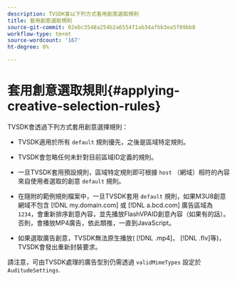 ```yaml
---
description: TVSDK會以下列方式套用創意選取規則
title: 套用創意選取規則
source-git-commit: 02ebc3548a254b2a6554f1ab34afbb3ea5f09bb8
workflow-type: tm+mt
source-wordcount: '167'
ht-degree: 0%

---
```


# 套用創意選取規則{#applying-creative-selection-rules}

TVSDK會透過下列方式套用創意選擇規則：

* TVSDK適用於所有 `default` 規則優先，之後是區域特定規則。
* TVSDK會忽略任何未針對目前區域ID定義的規則。
* 一旦TVSDK套用預設規則，區域特定規則即可根據 `host` （網域）相符的內容來自使用者選取的創意 `default` 規則。

* 在隨附的範例規則檔案中，一旦TVSDK套用 `default` 規則，如果M3U8創意網域不包含 [!DNL my.domain.com] 或 [!DNL a.bcd.com] 廣告區域為 `1234`，會重新排序創意內容，並先播放FlashVPAID創意內容（如果有的話）。 否則，會播放MP4廣告，依此類推，一直到JavaScript。

* 如果選取廣告創意，TVSDK無法原生播放( [!DNL .mp4]， [!DNL .flv]等)，TVSDK會發出重新封裝要求。

請注意，可由TVSDK處理的廣告型別仍需透過 `validMimeTypes` 設定於 `AuditudeSettings`.
